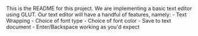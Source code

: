 This is the README for this project. 
We are implementing a basic text editor using GLUT.
Our text editor will have a handful of features, namely: 
	- Text Wrapping
	- Choice of font type
	- Choice of font color
	- Save to text document
	- Enter/Backspace working as you'd expect